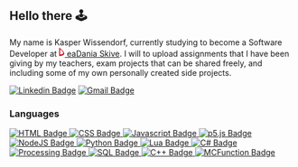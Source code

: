 ## Hello there 🕹️
My name is Kasper Wissendorf, currently studying to become a Software Developer at <a href="https://eadania.com/"><img src="/assets/icons/social/Dania.png"> eaDania Skive</a>. I will to upload assignments that I have been giving by my teachers, exam projects that can be shared freely, and including some of my own personally created side projects.

[![Linkedin Badge](https://img.shields.io/badge/-Kasper%20Wissendorf-blue?style=flat-square&logo=Linkedin&logoColor=white&link=https://www.linkedin.com/in/kasper-wissendorf-7279011b6/)](https://www.linkedin.com/in/kasper-wissendorf-7279011b6/)
[![Gmail Badge](https://img.shields.io/badge/-11627@student.eadania.dk-c14438?style=flat-square&logo=Gmail&logoColor=white&link=mailto:11627@student.eadania.dk)](mailto:11627@student.eadania.dk)

### Languages
<a href="https://github.com/kasp470f">
  
![HTML Badge](https://img.shields.io/badge/-HTML-gray?style=flat-square&logo=HTML5)
![CSS Badge](https://img.shields.io/badge/-CSS-gray?style=flat-square&logo=css3&logoColor=blue)
![Javascript Badge](https://img.shields.io/badge/-Javascript-gray?style=flat-square&logo=Javascript)
![p5.js Badge](https://img.shields.io/badge/-p5.js-gray?style=flat-square&logo=p5.js)
![NodeJS Badge](https://img.shields.io/badge/-NodeJS-gray?style=flat-square&logo=node.js)
![Python Badge](https://img.shields.io/badge/-Python-gray?style=flat-square&logo=Python)
![Lua Badge](https://img.shields.io/badge/-Lua-gray?style=flat-square&logo=Lua)
![C# Badge](https://img.shields.io/badge/-Csharp-gray?style=flat-square&logo=Csharp)
![Processing Badge](https://img.shields.io/badge/-Processing-gray?style=flat-square&logo=ProcessingFoundation)
![SQL Badge](https://img.shields.io/badge/-SQL-gray?style=flat-square)
![C++ Badge](https://img.shields.io/badge/-C++-gray?style=flat-square&logo=c%2B%2B)
![MCFunction Badge](https://img.shields.io/badge/-MCFunction-gray?style=flat-square&logo=minecraft&logoColor=white)
  
</a>

<!--[![Top Langs](https://github-readme-stats.vercel.app/api/top-langs/?username=kasp470f&layout=compact&langs_count=12&bg_color=0000&text_color=0099ff&hide_border=true&title_color=0099ff)](https://github.com/kasp470f#WhyDidYouPressThat?)--!>
